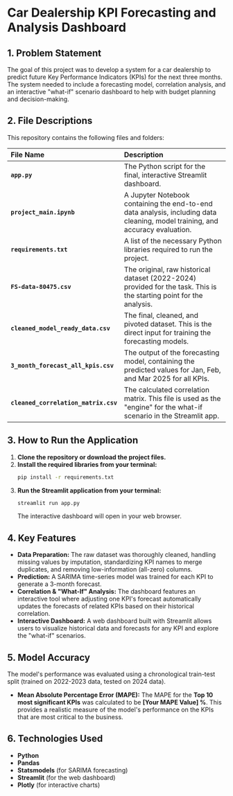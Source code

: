 # Car Dealership KPI Forecasting and Analysis Dashboard

## 1. Problem Statement

The goal of this project was to develop a system for a car dealership to predict future Key Performance Indicators (KPIs) for the next three months. The system needed to include a forecasting model, correlation analysis, and an interactive "what-if" scenario dashboard to help with budget planning and decision-making.

## 2. File Descriptions

This repository contains the following files and folders:

| File Name | Description |
| :--- | :--- |
| **`app.py`** | The Python script for the final, interactive Streamlit dashboard. |
| **`project_main.ipynb`** | A Jupyter Notebook containing the end-to-end data analysis, including data cleaning, model training, and accuracy evaluation. |
| **`requirements.txt`** | A list of the necessary Python libraries required to run the project. |
| **`FS-data-80475.csv`** | The original, raw historical dataset (2022-2024) provided for the task. This is the starting point for the analysis. |
| **`cleaned_model_ready_data.csv`**| The final, cleaned, and pivoted dataset. This is the direct input for training the forecasting models. |
| **`3_month_forecast_all_kpis.csv`** | The output of the forecasting model, containing the predicted values for Jan, Feb, and Mar 2025 for all KPIs. |
| **`cleaned_correlation_matrix.csv`** | The calculated correlation matrix. This file is used as the "engine" for the what-if scenario in the Streamlit app. |

## 3. How to Run the Application

1.  **Clone the repository or download the project files.**
2.  **Install the required libraries from your terminal:**
    ```bash
    pip install -r requirements.txt
    ```
3.  **Run the Streamlit application from your terminal:**
    ```bash
    streamlit run app.py
    ```
    The interactive dashboard will open in your web browser.

## 4. Key Features

-   **Data Preparation:** The raw dataset was thoroughly cleaned, handling missing values by imputation, standardizing KPI names to merge duplicates, and removing low-information (all-zero) columns.
-   **Prediction:** A SARIMA time-series model was trained for each KPI to generate a 3-month forecast.
-   **Correlation & "What-If" Analysis:** The dashboard features an interactive tool where adjusting one KPI's forecast automatically updates the forecasts of related KPIs based on their historical correlation.
-   **Interactive Dashboard:** A web dashboard built with Streamlit allows users to visualize historical data and forecasts for any KPI and explore the "what-if" scenarios.

## 5. Model Accuracy

The model's performance was evaluated using a chronological train-test split (trained on 2022-2023 data, tested on 2024 data).

-   **Mean Absolute Percentage Error (MAPE):** The MAPE for the **Top 10 most significant KPIs** was calculated to be **[Your MAPE Value] %**. This provides a realistic measure of the model's performance on the KPIs that are most critical to the business.



## 6. Technologies Used

-   **Python**
-   **Pandas**
-   **Statsmodels** (for SARIMA forecasting)
-   **Streamlit** (for the web dashboard)
-   **Plotly** (for interactive charts)

